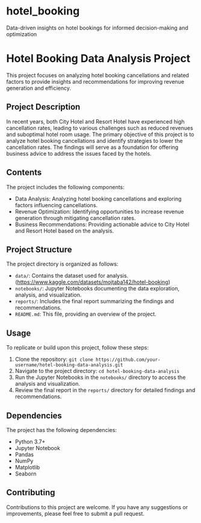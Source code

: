 # hotel_booking
Data-driven insights on hotel bookings for informed decision-making and optimization
# Hotel Booking Data Analysis Project

This project focuses on analyzing hotel booking cancellations and related factors to provide insights and recommendations for improving revenue generation and efficiency.

## Project Description

In recent years, both City Hotel and Resort Hotel have experienced high cancellation rates, leading to various challenges such as reduced revenues and suboptimal hotel room usage. The primary objective of this project is to analyze hotel booking cancellations and identify strategies to lower the cancellation rates. The findings will serve as a foundation for offering business advice to address the issues faced by the hotels.

## Contents

The project includes the following components:

- Data Analysis: Analyzing hotel booking cancellations and exploring factors influencing cancellations.
- Revenue Optimization: Identifying opportunities to increase revenue generation through mitigating cancellation rates.
- Business Recommendations: Providing actionable advice to City Hotel and Resort Hotel based on the analysis.

## Project Structure

The project directory is organized as follows:

- `data/`: Contains the dataset used for analysis. (https://www.kaggle.com/datasets/mojtaba142/hotel-booking)
- `notebooks/`: Jupyter Notebooks documenting the data exploration, analysis, and visualization.
- `reports/`: Includes the final report summarizing the findings and recommendations.
- `README.md`: This file, providing an overview of the project.

## Usage

To replicate or build upon this project, follow these steps:

1. Clone the repository: `git clone https://github.com/your-username/hotel-booking-data-analysis.git`
2. Navigate to the project directory: `cd hotel-booking-data-analysis`
3. Run the Jupyter Notebooks in the `notebooks/` directory to access the analysis and visualization.
4. Review the final report in the `reports/` directory for detailed findings and recommendations.

## Dependencies

The project has the following dependencies:

- Python 3.7+
- Jupyter Notebook
- Pandas
- NumPy
- Matplotlib
- Seaborn


## Contributing

Contributions to this project are welcome. If you have any suggestions or improvements, please feel free to submit a pull request.


